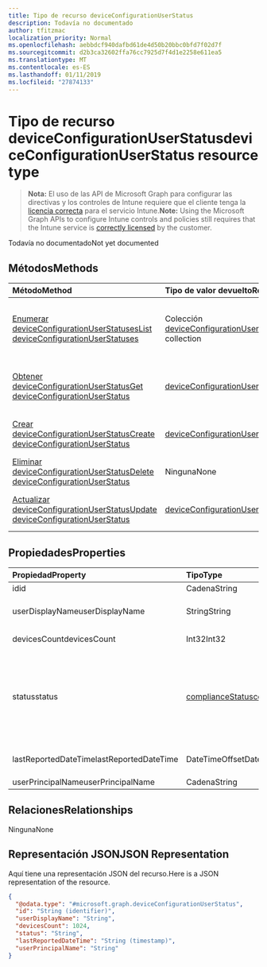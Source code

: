 ```yaml
---
title: Tipo de recurso deviceConfigurationUserStatus
description: Todavía no documentado
author: tfitzmac
localization_priority: Normal
ms.openlocfilehash: aebbdcf940dafbd61de4d50b20bbc0bfd7f02d7f
ms.sourcegitcommit: d2b3ca32602ffa76cc7925d7f4d1e2258e611ea5
ms.translationtype: MT
ms.contentlocale: es-ES
ms.lasthandoff: 01/11/2019
ms.locfileid: "27874133"
---
```

# <a name="deviceconfigurationuserstatus-resource-type"></a><span data-ttu-id="5d0de-103">Tipo de recurso deviceConfigurationUserStatus</span><span class="sxs-lookup"><span data-stu-id="5d0de-103">deviceConfigurationUserStatus resource type</span></span>

> <span data-ttu-id="5d0de-104">**Nota:** El uso de las API de Microsoft Graph para configurar las directivas y los controles de Intune requiere que el cliente tenga la [licencia correcta](https://go.microsoft.com/fwlink/?linkid=839381) para el servicio Intune.</span><span class="sxs-lookup"><span data-stu-id="5d0de-104">**Note:** Using the Microsoft Graph APIs to configure Intune controls and policies still requires that the Intune service is [correctly licensed](https://go.microsoft.com/fwlink/?linkid=839381) by the customer.</span></span>

<span data-ttu-id="5d0de-105">Todavía no documentado</span><span class="sxs-lookup"><span data-stu-id="5d0de-105">Not yet documented</span></span>
## <a name="methods"></a><span data-ttu-id="5d0de-106">Métodos</span><span class="sxs-lookup"><span data-stu-id="5d0de-106">Methods</span></span>
|<span data-ttu-id="5d0de-107">Método</span><span class="sxs-lookup"><span data-stu-id="5d0de-107">Method</span></span>|<span data-ttu-id="5d0de-108">Tipo de valor devuelto</span><span class="sxs-lookup"><span data-stu-id="5d0de-108">Return Type</span></span>|<span data-ttu-id="5d0de-109">Descripción</span><span class="sxs-lookup"><span data-stu-id="5d0de-109">Description</span></span>|
|:---|:---|:---|
|[<span data-ttu-id="5d0de-110">Enumerar deviceConfigurationUserStatuses</span><span class="sxs-lookup"><span data-stu-id="5d0de-110">List deviceConfigurationUserStatuses</span></span>](../api/intune-deviceconfig-deviceconfigurationuserstatus-list.md)|<span data-ttu-id="5d0de-111">Colección [deviceConfigurationUserStatus](../resources/intune-deviceconfig-deviceconfigurationuserstatus.md)</span><span class="sxs-lookup"><span data-stu-id="5d0de-111">[deviceConfigurationUserStatus](../resources/intune-deviceconfig-deviceconfigurationuserstatus.md) collection</span></span>|<span data-ttu-id="5d0de-112">Enumere las propiedades y las relaciones de los objetos [deviceConfigurationUserStatus](../resources/intune-deviceconfig-deviceconfigurationuserstatus.md).</span><span class="sxs-lookup"><span data-stu-id="5d0de-112">List properties and relationships of the [deviceConfigurationUserStatus](../resources/intune-deviceconfig-deviceconfigurationuserstatus.md) objects.</span></span>|
|[<span data-ttu-id="5d0de-113">Obtener deviceConfigurationUserStatus</span><span class="sxs-lookup"><span data-stu-id="5d0de-113">Get deviceConfigurationUserStatus</span></span>](../api/intune-deviceconfig-deviceconfigurationuserstatus-get.md)|[<span data-ttu-id="5d0de-114">deviceConfigurationUserStatus</span><span class="sxs-lookup"><span data-stu-id="5d0de-114">deviceConfigurationUserStatus</span></span>](../resources/intune-deviceconfig-deviceconfigurationuserstatus.md)|<span data-ttu-id="5d0de-115">Lea las propiedades y las relaciones del objeto [deviceConfigurationUserStatus](../resources/intune-deviceconfig-deviceconfigurationuserstatus.md).</span><span class="sxs-lookup"><span data-stu-id="5d0de-115">Read properties and relationships of the [deviceConfigurationUserStatus](../resources/intune-deviceconfig-deviceconfigurationuserstatus.md) object.</span></span>|
|[<span data-ttu-id="5d0de-116">Crear deviceConfigurationUserStatus</span><span class="sxs-lookup"><span data-stu-id="5d0de-116">Create deviceConfigurationUserStatus</span></span>](../api/intune-deviceconfig-deviceconfigurationuserstatus-create.md)|[<span data-ttu-id="5d0de-117">deviceConfigurationUserStatus</span><span class="sxs-lookup"><span data-stu-id="5d0de-117">deviceConfigurationUserStatus</span></span>](../resources/intune-deviceconfig-deviceconfigurationuserstatus.md)|<span data-ttu-id="5d0de-118">Cree un objeto [deviceConfigurationUserStatus](../resources/intune-deviceconfig-deviceconfigurationuserstatus.md).</span><span class="sxs-lookup"><span data-stu-id="5d0de-118">Create a new [deviceConfigurationUserStatus](../resources/intune-deviceconfig-deviceconfigurationuserstatus.md) object.</span></span>|
|[<span data-ttu-id="5d0de-119">Eliminar deviceConfigurationUserStatus</span><span class="sxs-lookup"><span data-stu-id="5d0de-119">Delete deviceConfigurationUserStatus</span></span>](../api/intune-deviceconfig-deviceconfigurationuserstatus-delete.md)|<span data-ttu-id="5d0de-120">Ninguna</span><span class="sxs-lookup"><span data-stu-id="5d0de-120">None</span></span>|<span data-ttu-id="5d0de-121">Elimina un [deviceConfigurationUserStatus](../resources/intune-deviceconfig-deviceconfigurationuserstatus.md).</span><span class="sxs-lookup"><span data-stu-id="5d0de-121">Deletes a [deviceConfigurationUserStatus](../resources/intune-deviceconfig-deviceconfigurationuserstatus.md).</span></span>|
|[<span data-ttu-id="5d0de-122">Actualizar deviceConfigurationUserStatus</span><span class="sxs-lookup"><span data-stu-id="5d0de-122">Update deviceConfigurationUserStatus</span></span>](../api/intune-deviceconfig-deviceconfigurationuserstatus-update.md)|[<span data-ttu-id="5d0de-123">deviceConfigurationUserStatus</span><span class="sxs-lookup"><span data-stu-id="5d0de-123">deviceConfigurationUserStatus</span></span>](../resources/intune-deviceconfig-deviceconfigurationuserstatus.md)|<span data-ttu-id="5d0de-124">Actualice las propiedades de un objeto [deviceConfigurationUserStatus](../resources/intune-deviceconfig-deviceconfigurationuserstatus.md).</span><span class="sxs-lookup"><span data-stu-id="5d0de-124">Update the properties of a [deviceConfigurationUserStatus](../resources/intune-deviceconfig-deviceconfigurationuserstatus.md) object.</span></span>|

## <a name="properties"></a><span data-ttu-id="5d0de-125">Propiedades</span><span class="sxs-lookup"><span data-stu-id="5d0de-125">Properties</span></span>
|<span data-ttu-id="5d0de-126">Propiedad</span><span class="sxs-lookup"><span data-stu-id="5d0de-126">Property</span></span>|<span data-ttu-id="5d0de-127">Tipo</span><span class="sxs-lookup"><span data-stu-id="5d0de-127">Type</span></span>|<span data-ttu-id="5d0de-128">Descripción</span><span class="sxs-lookup"><span data-stu-id="5d0de-128">Description</span></span>|
|:---|:---|:---|
|<span data-ttu-id="5d0de-129">id</span><span class="sxs-lookup"><span data-stu-id="5d0de-129">id</span></span>|<span data-ttu-id="5d0de-130">Cadena</span><span class="sxs-lookup"><span data-stu-id="5d0de-130">String</span></span>|<span data-ttu-id="5d0de-131">Clave de la entidad.</span><span class="sxs-lookup"><span data-stu-id="5d0de-131">Key of the entity.</span></span>|
|<span data-ttu-id="5d0de-132">userDisplayName</span><span class="sxs-lookup"><span data-stu-id="5d0de-132">userDisplayName</span></span>|<span data-ttu-id="5d0de-133">String</span><span class="sxs-lookup"><span data-stu-id="5d0de-133">String</span></span>|<span data-ttu-id="5d0de-134">Nombre de usuario de DevicePolicyStatus.</span><span class="sxs-lookup"><span data-stu-id="5d0de-134">User name of the DevicePolicyStatus.</span></span>|
|<span data-ttu-id="5d0de-135">devicesCount</span><span class="sxs-lookup"><span data-stu-id="5d0de-135">devicesCount</span></span>|<span data-ttu-id="5d0de-136">Int32</span><span class="sxs-lookup"><span data-stu-id="5d0de-136">Int32</span></span>|<span data-ttu-id="5d0de-137">Número de dispositivos para dicho usuario.</span><span class="sxs-lookup"><span data-stu-id="5d0de-137">Devices count for that user.</span></span>|
|<span data-ttu-id="5d0de-138">status</span><span class="sxs-lookup"><span data-stu-id="5d0de-138">status</span></span>|[<span data-ttu-id="5d0de-139">complianceStatus</span><span class="sxs-lookup"><span data-stu-id="5d0de-139">complianceStatus</span></span>](../resources/intune-shared-compliancestatus.md)|<span data-ttu-id="5d0de-140">Estado de cumplimiento del informe de directiva.</span><span class="sxs-lookup"><span data-stu-id="5d0de-140">Compliance status of the policy report.</span></span> <span data-ttu-id="5d0de-141">Los valores posibles son: `unknown`, `notApplicable`, `compliant`, `remediated`, `nonCompliant`, `error`, `conflict` y `notAssigned`.</span><span class="sxs-lookup"><span data-stu-id="5d0de-141">Possible values are: `unknown`, `notApplicable`, `compliant`, `remediated`, `nonCompliant`, `error`, `conflict`, `notAssigned`.</span></span>|
|<span data-ttu-id="5d0de-142">lastReportedDateTime</span><span class="sxs-lookup"><span data-stu-id="5d0de-142">lastReportedDateTime</span></span>|<span data-ttu-id="5d0de-143">DateTimeOffset</span><span class="sxs-lookup"><span data-stu-id="5d0de-143">DateTimeOffset</span></span>|<span data-ttu-id="5d0de-144">Fecha y hora de la última modificación del informe de directiva.</span><span class="sxs-lookup"><span data-stu-id="5d0de-144">Last modified date time of the policy report.</span></span>|
|<span data-ttu-id="5d0de-145">userPrincipalName</span><span class="sxs-lookup"><span data-stu-id="5d0de-145">userPrincipalName</span></span>|<span data-ttu-id="5d0de-146">Cadena</span><span class="sxs-lookup"><span data-stu-id="5d0de-146">String</span></span>|<span data-ttu-id="5d0de-147">UserPrincipalName.</span><span class="sxs-lookup"><span data-stu-id="5d0de-147">UserPrincipalName.</span></span>|

## <a name="relationships"></a><span data-ttu-id="5d0de-148">Relaciones</span><span class="sxs-lookup"><span data-stu-id="5d0de-148">Relationships</span></span>
<span data-ttu-id="5d0de-149">Ninguna</span><span class="sxs-lookup"><span data-stu-id="5d0de-149">None</span></span>
## <a name="json-representation"></a><span data-ttu-id="5d0de-150">Representación JSON</span><span class="sxs-lookup"><span data-stu-id="5d0de-150">JSON Representation</span></span>
<span data-ttu-id="5d0de-151">Aquí tiene una representación JSON del recurso.</span><span class="sxs-lookup"><span data-stu-id="5d0de-151">Here is a JSON representation of the resource.</span></span>
<!-- {
  "blockType": "resource",
  "keyProperty": "id",
  "@odata.type": "microsoft.graph.deviceConfigurationUserStatus"
}
-->
``` json
{
  "@odata.type": "#microsoft.graph.deviceConfigurationUserStatus",
  "id": "String (identifier)",
  "userDisplayName": "String",
  "devicesCount": 1024,
  "status": "String",
  "lastReportedDateTime": "String (timestamp)",
  "userPrincipalName": "String"
}
```



